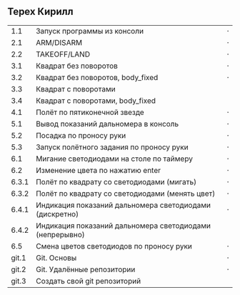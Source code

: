 ## Терех Кирилл

<table><tr><td>1.1</td><td>Запуск программы из консоли</td><td>⋅</td></tr><tr><td>2.1</td><td>ARM/DISARM</td><td>⋅</td></tr><tr><td>2.2</td><td>TAKEOFF/LAND</td><td>⋅</td></tr><tr><td>3.1</td><td>Квадрат без поворотов</td><td>⋅</td></tr><tr><td>3.2</td><td>Квадрат без поворотов, body_fixed</td><td>⋅</td></tr><tr><td>3.3</td><td>Квадрат с поворотами</td><td> </td></tr><tr><td>3.4</td><td>Квадрат с поворотами, body_fixed</td><td> </td></tr><tr><td>4.1</td><td>Полёт по пятиконечной звезде</td><td>⋅</td></tr><tr><td>5.1</td><td>Вывод показаний дальномера в консоль</td><td>⋅</td></tr><tr><td>5.2</td><td>Посадка по проносу руки</td><td>⋅</td></tr><tr><td>5.3</td><td>Запуск полётного задания по проносу руки</td><td>⋅</td></tr><tr><td>6.1</td><td>Мигание светодиодами на столе по таймеру</td><td>⋅</td></tr><tr><td>6.2</td><td>Изменение цвета по нажатию enter</td><td>⋅</td></tr><tr><td>6.3.1</td><td>Полёт по квадрату со светодиодами (мигать)</td><td>⋅</td></tr><tr><td>6.3.2</td><td>Полёт по квадрату со светодиодами (менять цвет)</td><td>⋅</td></tr><tr><td>6.4.1</td><td>Индикация показаний дальномера светодиодами (дискретно)</td><td>⋅</td></tr><tr><td>6.4.2</td><td>Индикация показаний дальномера светодиодами (непрерывно)</td><td> </td></tr><tr><td>6.5</td><td>Смена цветов светодиодов по проносу руки</td><td>⋅</td></tr><tr><td>git.1</td><td>Git. Основы</td><td>⋅</td></tr><tr><td>git.2</td><td>Git. Удалённые репозитории</td><td>⋅</td></tr><tr><td>git.3</td><td>Создать свой git репозиторий</td><td> </td></tr></table>